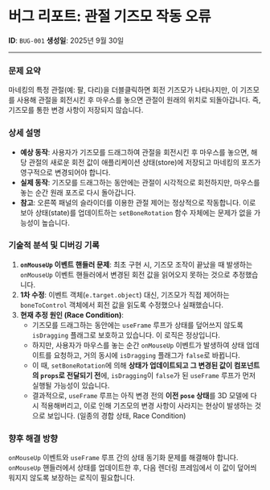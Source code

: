 # 버그 리포트: 관절 기즈모 작동 오류

**ID**: `BUG-001`
**생성일**: 2025년 9월 30일

---

### 문제 요약

마네킹의 특정 관절(예: 팔, 다리)을 더블클릭하면 회전 기즈모가 나타나지만, 이 기즈모를 사용해 관절을 회전시킨 후 마우스를 놓으면 관절이 원래의 위치로 되돌아갑니다. 즉, 기즈모를 통한 변경 사항이 저장되지 않습니다.

### 상세 설명

- **예상 동작**: 사용자가 기즈모를 드래그하여 관절을 회전시킨 후 마우스를 놓으면, 해당 관절의 새로운 회전 값이 애플리케이션 상태(store)에 저장되고 마네킹의 포즈가 영구적으로 변경되어야 합니다.
- **실제 동작**: 기즈모를 드래그하는 동안에는 관절이 시각적으로 회전하지만, 마우스를 놓는 순간 원래 포즈로 다시 돌아갑니다.
- **참고**: 오른쪽 패널의 슬라이더를 이용한 관절 제어는 정상적으로 작동합니다. 이로 보아 상태(state)를 업데이트하는 `setBoneRotation` 함수 자체에는 문제가 없을 가능성이 높습니다.

### 기술적 분석 및 디버깅 기록

1.  **`onMouseUp` 이벤트 핸들러 문제**: 최초 구현 시, 기즈모 조작이 끝났을 때 발생하는 `onMouseUp` 이벤트 핸들러에서 변경된 회전 값을 읽어오지 못하는 것으로 추정했습니다.
2.  **1차 수정**: 이벤트 객체(`e.target.object`) 대신, 기즈모가 직접 제어하는 `boneToControl` 객체에서 회전 값을 읽도록 수정했으나 실패했습니다.
3.  **현재 추정 원인 (Race Condition)**:
    - 기즈모를 드래그하는 동안에는 `useFrame` 루프가 상태를 덮어쓰지 않도록 `isDragging` 플래그로 보호하고 있습니다. 이 로직은 정상입니다.
    - 하지만, 사용자가 마우스를 놓는 순간 `onMouseUp` 이벤트가 발생하여 상태 업데이트를 요청하고, 거의 동시에 `isDragging` 플래그가 `false`로 바뀝니다.
    - 이 때, `setBoneRotation`에 의해 **상태가 업데이트되고 그 변경된 값이 컴포넌트의 `props`로 전달되기 전**에, `isDragging`이 `false`가 된 `useFrame` 루프가 먼저 실행될 가능성이 있습니다.
    - 결과적으로, `useFrame` 루프는 아직 변경 전의 **이전 `pose` 상태**를 3D 모델에 다시 적용해버리고, 이로 인해 기즈모의 변경 사항이 사라지는 현상이 발생하는 것으로 보입니다. (일종의 경합 상태, Race Condition)

### 향후 해결 방향

`onMouseUp` 이벤트와 `useFrame` 루프 간의 상태 동기화 문제를 해결해야 합니다. `onMouseUp` 핸들러에서 상태를 업데이트한 후, 다음 렌더링 프레임에서 이 값이 덮어씌워지지 않도록 보장하는 로직이 필요합니다.

